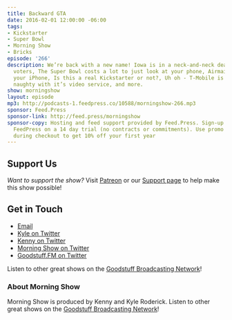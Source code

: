 ```yaml
---
title: Backward GTA
date: 2016-02-01 12:00:00 -06:00
tags:
- Kickstarter
- Super Bowl
- Morning Show
- Bricks
episode: '266'
description: We’re back with a new name! Iowa is in a neck-and-neck dead heat with
  voters, The Super Bowl costs a lot to just look at your phone, Airmail is now on
  your iPhone, Is this a real Kickstarter or not?, Uh oh - T-Mobile is doing something
  naughty with it’s video service, and more.
show: morningshow
layout: episode
mp3: http://podcasts-1.feedpress.co/10588/morningshow-266.mp3
sponsor: Feed.Press
sponsor-link: http://feed.press/morningshow
sponsor-copy: Hosting and feed support provided by Feed.Press. Sign-up today and try
  FeedPress on a 14 day trial (no contracts or commitments). Use promo code `morningshow`
  during checkout to get 10% off your first year
---
```


## Support Us
*Want to support the show?* Visit [Patreon](http://patreon.com/morningshow) or our [Support page](http://goodstuff.fm/support) to help make this show possible!

## Get in Touch
* [Email](mailto:kyle@goodstuff.fm)
* [Kyle on Twitter](http://twitter.com/dogburps)
* [Kenny on Twitter](http://twitter.com/pizzarobotics)
* [Morning Show on Twitter](http://twitter.com/morningshowam)
* [Goodstuff.FM on Twitter](http://twitter.com/goodstufffm)

Listen to other great shows on the [Goodstuff Broadcasting Network](http://goodstuff.fm/broadcasts)!

### About Morning Show
Morning Show is produced by Kenny and Kyle Roderick. Listen to other great shows on the [Goodstuff Broadcasting Network](http://goodstuff.fm/)!
